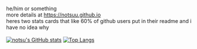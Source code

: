 he/him or something<br>
more details at https://notsuu.github.io<br>
heres two stats cards that like 60% of github users put in their readme and i have no idea why<br><br>
[![notsu's GitHub stats](https://github-readme-stats.vercel.app/api?username=notsuu&show_icons=true&include_all_commits=true&theme=dark)](https://github.com/anuraghazra/github-readme-stats)
[![Top Langs](https://github-readme-stats.vercel.app/api/top-langs/?username=notsuu&layout=compact&theme=dark)](https://github.com/anuraghazra/github-readme-stats)
